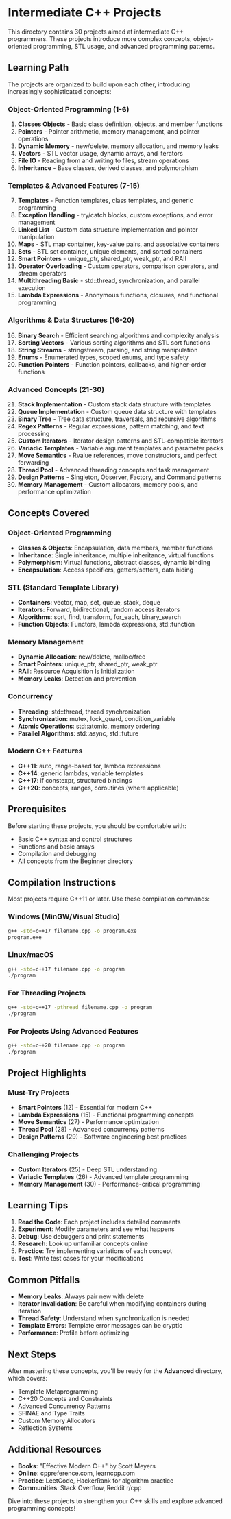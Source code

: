 # Intermediate C++ Projects

This directory contains 30 projects aimed at intermediate C++ programmers. These projects introduce more complex concepts, object-oriented programming, STL usage, and advanced programming patterns.

## Learning Path

The projects are organized to build upon each other, introducing increasingly sophisticated concepts:

### Object-Oriented Programming (1-6)
1. **Classes Objects** - Basic class definition, objects, and member functions
2. **Pointers** - Pointer arithmetic, memory management, and pointer operations
3. **Dynamic Memory** - new/delete, memory allocation, and memory leaks
4. **Vectors** - STL vector usage, dynamic arrays, and iterators
5. **File IO** - Reading from and writing to files, stream operations
6. **Inheritance** - Base classes, derived classes, and polymorphism

### Templates & Advanced Features (7-15)
7. **Templates** - Function templates, class templates, and generic programming
8. **Exception Handling** - try/catch blocks, custom exceptions, and error management
9. **Linked List** - Custom data structure implementation and pointer manipulation
10. **Maps** - STL map container, key-value pairs, and associative containers
11. **Sets** - STL set container, unique elements, and sorted containers
12. **Smart Pointers** - unique_ptr, shared_ptr, weak_ptr, and RAII
13. **Operator Overloading** - Custom operators, comparison operators, and stream operators
14. **Multithreading Basic** - std::thread, synchronization, and parallel execution
15. **Lambda Expressions** - Anonymous functions, closures, and functional programming

### Algorithms & Data Structures (16-20)
16. **Binary Search** - Efficient searching algorithms and complexity analysis
17. **Sorting Vectors** - Various sorting algorithms and STL sort functions
18. **String Streams** - stringstream, parsing, and string manipulation
19. **Enums** - Enumerated types, scoped enums, and type safety
20. **Function Pointers** - Function pointers, callbacks, and higher-order functions

### Advanced Concepts (21-30)
21. **Stack Implementation** - Custom stack data structure with templates
22. **Queue Implementation** - Custom queue data structure with templates
23. **Binary Tree** - Tree data structure, traversals, and recursive algorithms
24. **Regex Patterns** - Regular expressions, pattern matching, and text processing
25. **Custom Iterators** - Iterator design patterns and STL-compatible iterators
26. **Variadic Templates** - Variable argument templates and parameter packs
27. **Move Semantics** - Rvalue references, move constructors, and perfect forwarding
28. **Thread Pool** - Advanced threading concepts and task management
29. **Design Patterns** - Singleton, Observer, Factory, and Command patterns
30. **Memory Management** - Custom allocators, memory pools, and performance optimization

## Concepts Covered

### Object-Oriented Programming
- **Classes & Objects**: Encapsulation, data members, member functions
- **Inheritance**: Single inheritance, multiple inheritance, virtual functions
- **Polymorphism**: Virtual functions, abstract classes, dynamic binding
- **Encapsulation**: Access specifiers, getters/setters, data hiding

### STL (Standard Template Library)
- **Containers**: vector, map, set, queue, stack, deque
- **Iterators**: Forward, bidirectional, random access iterators
- **Algorithms**: sort, find, transform, for_each, binary_search
- **Function Objects**: Functors, lambda expressions, std::function

### Memory Management
- **Dynamic Allocation**: new/delete, malloc/free
- **Smart Pointers**: unique_ptr, shared_ptr, weak_ptr
- **RAII**: Resource Acquisition Is Initialization
- **Memory Leaks**: Detection and prevention

### Concurrency
- **Threading**: std::thread, thread synchronization
- **Synchronization**: mutex, lock_guard, condition_variable
- **Atomic Operations**: std::atomic, memory ordering
- **Parallel Algorithms**: std::async, std::future

### Modern C++ Features
- **C++11**: auto, range-based for, lambda expressions
- **C++14**: generic lambdas, variable templates
- **C++17**: if constexpr, structured bindings
- **C++20**: concepts, ranges, coroutines (where applicable)

## Prerequisites

Before starting these projects, you should be comfortable with:
- Basic C++ syntax and control structures
- Functions and basic arrays
- Compilation and debugging
- All concepts from the Beginner directory

## Compilation Instructions

Most projects require C++11 or later. Use these compilation commands:

### Windows (MinGW/Visual Studio)
```bash
g++ -std=c++17 filename.cpp -o program.exe
program.exe
```

### Linux/macOS
```bash
g++ -std=c++17 filename.cpp -o program
./program
```

### For Threading Projects
```bash
g++ -std=c++17 -pthread filename.cpp -o program
./program
```

### For Projects Using Advanced Features
```bash
g++ -std=c++20 filename.cpp -o program
./program
```

## Project Highlights

### Must-Try Projects
- **Smart Pointers** (12) - Essential for modern C++
- **Lambda Expressions** (15) - Functional programming concepts
- **Move Semantics** (27) - Performance optimization
- **Thread Pool** (28) - Advanced concurrency patterns
- **Design Patterns** (29) - Software engineering best practices

### Challenging Projects
- **Custom Iterators** (25) - Deep STL understanding
- **Variadic Templates** (26) - Advanced template programming
- **Memory Management** (30) - Performance-critical programming

## Learning Tips

1. **Read the Code**: Each project includes detailed comments
2. **Experiment**: Modify parameters and see what happens
3. **Debug**: Use debuggers and print statements
4. **Research**: Look up unfamiliar concepts online
5. **Practice**: Try implementing variations of each concept
6. **Test**: Write test cases for your modifications

## Common Pitfalls

- **Memory Leaks**: Always pair new with delete
- **Iterator Invalidation**: Be careful when modifying containers during iteration
- **Thread Safety**: Understand when synchronization is needed
- **Template Errors**: Template error messages can be cryptic
- **Performance**: Profile before optimizing

## Next Steps

After mastering these concepts, you'll be ready for the **Advanced** directory, which covers:
- Template Metaprogramming
- C++20 Concepts and Constraints
- Advanced Concurrency Patterns
- SFINAE and Type Traits
- Custom Memory Allocators
- Reflection Systems

## Additional Resources

- **Books**: "Effective Modern C++" by Scott Meyers
- **Online**: cppreference.com, learncpp.com
- **Practice**: LeetCode, HackerRank for algorithm practice
- **Communities**: Stack Overflow, Reddit r/cpp

Dive into these projects to strengthen your C++ skills and explore advanced programming concepts!